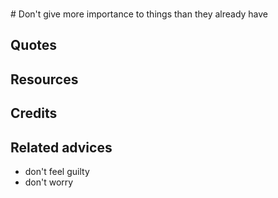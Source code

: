 <br># Don't give more importance to things than they already have

## Quotes

## Resources

## Credits

## Related advices

- don't feel guilty
- don't worry
<br>